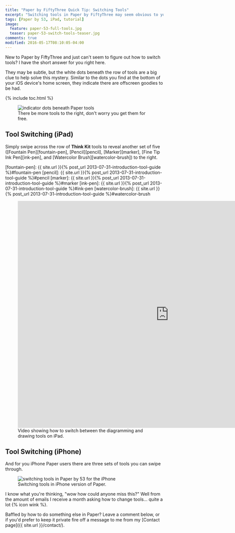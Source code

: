 ```yaml
---
title: "Paper by FiftyThree Quick Tip: Switching Tools"
excerpt: "Switching tools in Paper by FiftyThree may seem obvious to you pros out there, but you'd be surprised how often I'm asked how to do it. Here's the answer."
tags: [Paper by 53, iPad, tutorial]
image:
  feature: paper-53-full-tools.jpg
  teaser: paper-53-switch-tools-teaser.jpg
comments: true
modified: 2016-05-17T08:10:05-04:00
---
```


New to Paper by FiftyThree and just can't seem to figure out how to switch tools? I have the short answer for you right here.

They may be subtle, but the white dots beneath the row of tools are a big clue to help solve this mystery. Similar to the dots you find at the bottom of your iOS device's home screen, they indicate there are offscreen goodies to be had.

{% include toc.html %}

<figure>
  <img src="{{ site.url }}/images/paper-53-switch-tools-dots.jpg" alt="indicator dots beneath Paper tools">
  <figcaption>There be more tools to the right, don't worry you get them for free.</figcaption>
</figure>

## Tool Switching (iPad)

Simply swipe across the row of **Think Kit** tools to reveal another set of five ([Fountain Pen][fountain-pen], [Pencil][pencil], [Marker][marker], [Fine Tip Ink Pen][ink-pen], and [Watercolor Brush][watercolor-brush]) to the right.

[fountain-pen]: {{ site.url }}{% post_url 2013-07-31-introduction-tool-guide %}#fountain-pen
[pencil]: {{ site.url }}{% post_url 2013-07-31-introduction-tool-guide %}#pencil
[marker]: {{ site.url }}{% post_url 2013-07-31-introduction-tool-guide %}#marker
[ink-pen]: {{ site.url }}{% post_url 2013-07-31-introduction-tool-guide %}#ink-pen
[watercolor-brush]: {{ site.url }}{% post_url 2013-07-31-introduction-tool-guide %}#watercolor-brush

<figure>
  <iframe width="960" height="720" src="https://www.youtube-nocookie.com/embed/KXqj04MfDLk?controls=0&amp;showinfo=0" frameborder="0" allowfullscreen></iframe>
  <figcaption>Video showing how to switch between the diagramming and drawing tools on iPad.</figcaption>
</figure>

## Tool Switching (iPhone)

And for you iPhone Paper users there are three sets of tools you can swipe through.

<figure>
  <img src="{{ site.url }}/images/paper-53-switch-tools-iphone.gif" alt="switching tools in Paper by 53 for the iPhone">
  <figcaption>Switching tools in iPhone version of Paper.</figcaption>
</figure>

I know what you're thinking, "wow how could anyone miss this?" Well from the amount of emails I receive a month asking how to change tools... quite a lot {% icon wink %}.

Baffled by how to do something else in Paper? Leave a comment below, or if you'd prefer to keep it private fire off a message to me from my [Contact page]({{ site.url }}/contact/).
